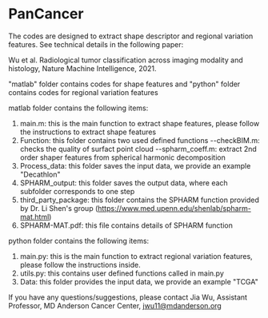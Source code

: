 # PanCancer

The codes are designed to extract shape descriptor and regional variation features. See technical details in the following paper: 

Wu et al. Radiological tumor classification across imaging modality and histology, Nature Machine Intelligence, 2021.

"matlab" folder contains codes for shape features and "python" folder contains codes for regional variation features

matlab folder contains the following items:
1. main.m:  this is the main function to extract shape features, please follow the instructions to extract shape features
2. Function: this folder contains two used defined functions
   --checkBIM.m: checks the quality of surfact point cloud
   --spharm_coeff.m: extract 2nd order shaper features from spherical harmonic decomposition
3. Process_data: this folder saves the input data, we provide an example "Decathlon"
4. SPHARM_output: this folder saves the output data, where each subfolder corresponds to one step
5. third_party_package: this folder contains the SPHARM function provided by Dr. Li Shen's group (https://www.med.upenn.edu/shenlab/spharm-mat.html)
6. SPHARM-MAT.pdf: this file contains details of SPHARM function


python folder contains the following items:
1. main.py: this is the main function to extract regional variation features, please follow the instructions inside.
2. utils.py: this contains user defined functions called in main.py
3. Data: this folder provides the input data, we provide an example "TCGA"

If you have any questions/suggestions, please contact Jia Wu, Assistant Professor, MD Anderson Cancer Center, jwu11@mdanderson.org
